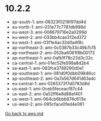 
 # 10.2.2
- ap-south-1: ami-08323f0216f97dd4d
- eu-north-1: ami-031e77c7781db998d
- eu-west-3: ami-008679716e2a0299d
- eu-west-2: ami-033bb4cae312ed372
- eu-west-1: ami-03f1e4ac32d0a4f8c
- ap-northeast-3: ami-0c0387b33c49b7c15
- ap-northeast-2: ami-052ba6061f8b00173
- ap-northeast-1: ami-0afb1f78c23d3c32c
- ca-central-1: ami-01ec52fe598a8d2b4
- sa-east-1: ami-083fce3788290d0e1
- ap-southeast-1: ami-081d0f0dbb09846cc
- ap-southeast-2: ami-0a7a567d641d63adc
- eu-central-1: ami-0265372f7d0783d8d
- us-east-1: ami-0ceb5feceacf87c44
- us-east-2: ami-0a52ff6e8d88ef401
- us-west-1: ami-064cb6bbb874c613e
- us-west-2: ami-095cface0fed4e061

[Go back to aws.md](../../aws.md) 
